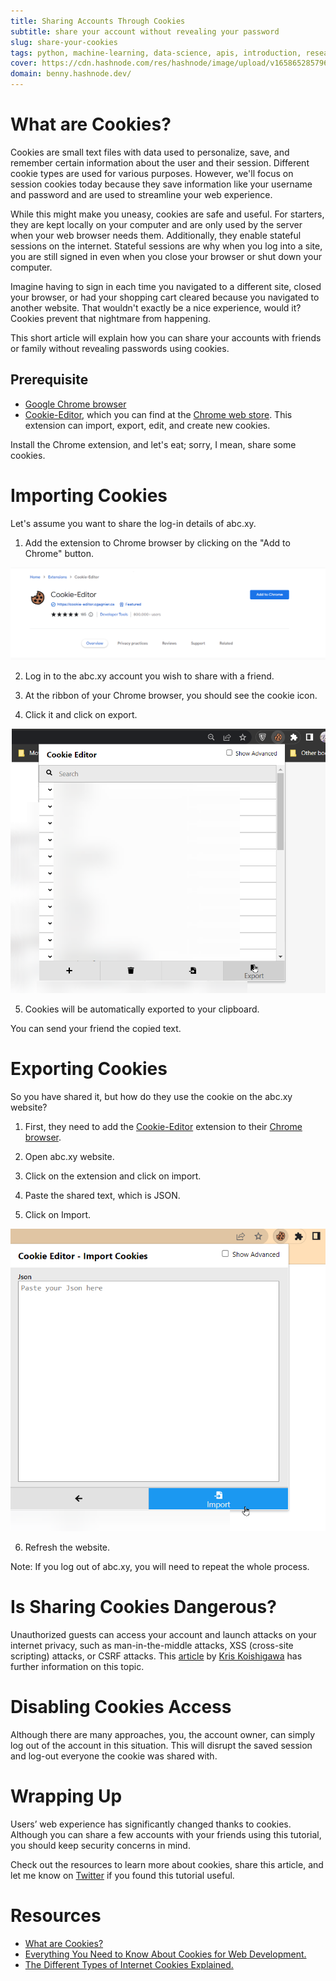 ```yaml
---
title: Sharing Accounts Through Cookies
subtitle: share your account without revealing your password
slug: share-your-cookies
tags: python, machine-learning, data-science, apis, introduction, research
cover: https://cdn.hashnode.com/res/hashnode/image/upload/v1658652857966/hoVk-R7Mg.png?auto=compress
domain: benny.hashnode.dev/
---
```


# What are Cookies?
Cookies are small text files with data used to personalize, save, and remember certain information about the user and their session. Different cookie types are used for various purposes. However, we'll focus on session cookies today because they save information like your username and password and are used to streamline your web experience.

While this might make you uneasy, cookies are safe and useful. For starters, they are kept locally on your computer and are only used by the server when your web browser needs them. Additionally, they enable stateful sessions on the internet. Stateful sessions are why when you log into a site, you are still signed in even when you close your browser or shut down your computer.

Imagine having to sign in each time you navigated to a different site, closed your browser, or had your shopping cart cleared because you navigated to another website. That wouldn't exactly be a nice experience, would it? Cookies prevent that nightmare from happening.

This short article will explain how you can share your accounts with friends or family without revealing passwords using cookies.

## Prerequisite
- [Google Chrome browser](https://www.google.com/chrome/)
- [Cookie-Editor](https://chrome.google.com/webstore/detail/cookie-editor/hlkenndednhfkekhgcdicdfddnkalmdm), which you can find at the [Chrome web store](https://chrome.google.com/webstore/category/extensions). This extension can import, export, edit, and create new cookies.

Install the Chrome extension, and let's eat; sorry, I mean, share some cookies.

# Importing Cookies
Let's assume you want to share the log-in details of abc.xy. 

1. Add the extension to Chrome browser by clicking on the "Add to Chrome" button.

![Cookies Editors](images/cookies-editor.png)

2. Log in to the abc.xy account you wish to share with a friend. 

3. At the ribbon of your Chrome browser, you should see the cookie icon.

4. Click it and click on export.

![Export Cookies](images/export-cookies.png)

5. Cookies will be automatically exported to your clipboard.

You can send your friend the copied text. 

# Exporting Cookies

So you have shared it, but how do they use the cookie on the abc.xy website?

1. First, they need to add the [Cookie-Editor](https://chrome.google.com/webstore/detail/cookie-editor/hlkenndednhfkekhgcdicdfddnkalmdm) extension to their [Chrome browser](https://www.google.com/chrome/).

2. Open abc.xy website.

3. Click on the extension and click on import.

4. Paste the shared text, which is JSON.

5. Click on Import.

![import Cookies](images/import-cookies.png)

6. Refresh the website.

Note: If you log out of abc.xy, you will need to repeat the whole process.

# Is Sharing Cookies Dangerous?
Unauthorized guests can access your account and launch attacks on your internet privacy,  such as man-in-the-middle attacks, XSS (cross-site scripting) attacks, or CSRF attacks. This [article](https://www.freecodecamp.org/news/everything-you-need-to-know-about-cookies-for-web-development/) by [Kris Koishigawa](https://twitter.com/kriskoishigawa) has further information on this topic.

# Disabling Cookies Access
Although there are many approaches, you, the account owner, can simply log out of the account in this situation. This will disrupt the saved session and log-out everyone the cookie was shared with.

# Wrapping Up
Users’ web experience has significantly changed thanks to cookies. Although you can share a few accounts with your friends using this tutorial, you should keep security concerns in mind.

Check out the resources to learn more about cookies, share this article, and let me know on [Twitter](https://twitter.com/bennykillua) if you found this tutorial useful.

# Resources
- [What are Cookies?](https://www.kaspersky.com/resource-center/definitions/cookies)
- [Everything You Need to Know About Cookies for Web Development.](https://www.freecodecamp.org/news/everything-you-need-to-know-about-cookies-for-web-development/)
- [The Different Types of Internet Cookies Explained.](https://termly.io/resources/articles/types-of-internet-cookies/)




